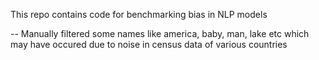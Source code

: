 This repo contains code for benchmarking bias in NLP models


-- Manually filtered some names like america, baby, man, lake  etc which may have occured due to noise in census data of various countries
